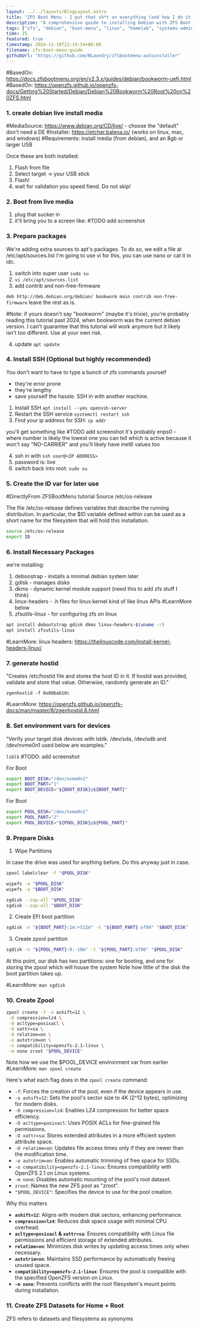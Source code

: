 ```yaml
---
layout: ../../layouts/BlogLayout.astro
title: "ZFS Boot Menu - I put that sh*t on everything (and how I do it)"
description: "A comprehensive guide to installing Debian with ZFS Boot Menu, covering disk preparation, ZFS pool creation, and system configuration for advanced Linux users."
tags: ["zfs", "debian", "boot-menu", "linux", "homelab", "systems-administration", "tutorial"]
time: 25
featured: true
timestamp: 2024-11-10T22:19:54+00:00
filename: zfs-boot-menu-guide
githubUrl: "https://github.com/NLaundry/zfsbootmenu-autoinstaller"
---
```


#BasedOn: https://docs.zfsbootmenu.org/en/v2.3.x/guides/debian/bookworm-uefi.html
#BasedOn: https://openzfs.github.io/openzfs-docs/Getting%20Started/Debian/Debian%20Bookworm%20Root%20on%20ZFS.html

### 1. create debian live install media
#MediaSource: https://www.debian.org/CD/live/ - choose the "default" don't need a DE
#Installer: https://etcher.balena.io/ (works on linux, mac, and windows)
#Requirements: install media (from debian), and an 8gb or larger USB

Once these are both installed:
1. Flash from file
2. Select target -> your USB stick
3. Flash!
4. wait for validation you speed fiend. Do not skip!

### 2. Boot from live media

1. plug that sucker in
2. it'll bring you to a screen like: #TODO add screenshot

### 3. Prepare packages

We're adding extra sources to apt's packages. 
To do so, we edit a file at /etc/apt/sources.list
I'm going to use vi for this, you can use nano or cat it in idc.

1. switch into super user `sudo su`
2. `vi /etc/apt/sources.list`
3. add contrib and non-free-firmware

`deb http://deb.debian.org/debian/ bookworm main contrib non-free-firmware`
leave the rest as is.

#Note: if yours doesn't say "bookworm" (maybe it's trixie), 
you're probably reading this tutorial past 2024, when bookworm was the 
current debian version. I can't guarantee that this tutorial will work 
anymore but it likely isn't too different. Use at your own risk.

4. update `apt update`

### 4. Install SSH (Optional but highly recommended)

You don't want to have to type a bunch of zfs commands yourself
- they're error prone
- they're lengthy
- save yourself the hassle. SSH in with another machine.

1. Install SSH  `apt install --yes openssh-server`
2. Restart the SSH service `systemctl restart ssh`
3. Find your ip address for SSH: `ip addr`

you'll get something like #TODO add screenshot
it's probably enp<NUMBER>s0 - where number is likely the lowest one
you can tell which is active because it won't say "NO-CARRIER"
and you'll likely have inet6 values too

4. ssh in with `ssh user@<IP ADDRESS>`
5. password is: live
6. switch back into root: `sudo su`

### 5. Create the ID var for later use

#DirectlyFrom ZFSBootMenu tutorial
Source /etc/os-release

The file /etc/os-release defines variables that describe the running distribution. In particular, the $ID variable defined within can be used as a short name for the filesystem that will hold this installation.

```sh
source /etc/os-release
export ID
```

### 6. Install Necessary Packages

we're installing: 
1. deboostrap - installs a minimal debian system later
2. gdisk - manages disks
3. dkms - dynamic kernel module support (need this to add zfs stuff I think)
4. linux-headers - .h files for linux kernel kind of like linux APIs #LearnMore below
5. zfsutils-linux - for configuring zfs on linux

```sh
apt install debootstrap gdisk dkms linux-headers-$(uname -r)
apt install zfsutils-linux
```

#LearnMore: linux headers: https://thelinuxcode.com/install-kernel-headers-linux/

### 7. generate hostid

"Creates /etc/hostid file and stores the host ID in it. If hostid was provided, validate and store that value. Otherwise, randomly generate an ID."

`zgenhostid -f 0x00bab10c`

#LearnMore: https://openzfs.github.io/openzfs-docs/man/master/8/zgenhostid.8.html

### 8. Set environment vars for devices

"Verify your target disk devices with lsblk. /dev/sda, /dev/sdb and /dev/nvme0n1 used below are examples."

`lsblk`
#TODO: add screenshot

For Boot 
```sh
export BOOT_DISK="/dev/nvme0n1"
export BOOT_PART="1"
export BOOT_DEVICE="${BOOT_DISK}p${BOOT_PART}"
```

For Boot 
```sh
export POOL_DISK="/dev/nvme0n1"
export POOL_PART="2"
export POOL_DEVICE="${POOL_DISK}p${POOL_PART}"
```

### 9. Prepare Disks
1. Wipe Partitions

In case the drive was used for anything before. Do this anyway just in case.

```sh
zpool labelclear -f "$POOL_DISK"

wipefs -a "$POOL_DISK"
wipefs -a "$BOOT_DISK"

sgdisk --zap-all "$POOL_DISK"
sgdisk --zap-all "$BOOT_DISK"
```

2. Create EFI boot partition

```sh
sgdisk -n "${BOOT_PART}:1m:+512m" -t "${BOOT_PART}:ef00" "$BOOT_DISK"
```

3. Create zpool partition

```sh
sgdisk -n "${POOL_PART}:0:-10m" -t "${POOL_PART}:bf00" "$POOL_DISK"
```

At this point, our disk has two partitions: 
one for booting, and one for storing the zpool which will house the system
Note how little of the disk the boot partition takes up.

#LearnMore: `man sgdisk`

### 10. Create Zpool

```sh
zpool create -f -o ashift=12 \
 -O compression=lz4 \
 -O acltype=posixacl \
 -O xattr=sa \
 -O relatime=on \
 -o autotrim=on \
 -o compatibility=openzfs-2.1-linux \
 -m none zroot "$POOL_DEVICE"
```

Note how we use the $POOL_DEVICE environment var from earlier
#LearnMore: `man zpool create`

Here's what each flag does in the `zpool create` command:
- `-f`: Forces the creation of the pool, even if the device appears in use.
- `-o ashift=12`: Sets the pool's sector size to 4K (2^12 bytes), optimizing for modern disks.
- `-O compression=lz4`: Enables LZ4 compression for better space efficiency.
- `-O acltype=posixacl`: Uses POSIX ACLs for fine-grained file permissions.
- `-O xattr=sa`: Stores extended attributes in a more efficient system attribute space.
- `-O relatime=on`: Updates file access times only if they are newer than the modification time.
- `-o autotrim=on`: Enables automatic trimming of free space for SSDs.
- `-o compatibility=openzfs-2.1-linux`: Ensures compatibility with OpenZFS 2.1 on Linux systems.
- `-m none`: Disables automatic mounting of the pool's root dataset.
- `zroot`: Names the new ZFS pool as "zroot".
- `"$POOL_DEVICE"`: Specifies the device to use for the pool creation.

Why this matters
- **`ashift=12`**: Aligns with modern disk sectors, enhancing performance.
- **`compression=lz4`**: Reduces disk space usage with minimal CPU overhead.
- **`acltype=posixacl` & `xattr=sa`**: Ensures compatibility with Linux file permissions and efficient storage of extended attributes.
- **`relatime=on`**: Minimizes disk writes by updating access times only when necessary.
- **`autotrim=on`**: Maintains SSD performance by automatically freeing unused space.
- **`compatibility=openzfs-2.1-linux`**: Ensures the pool is compatible with the specified OpenZFS version on Linux.
- **`-m none`**: Prevents conflicts with the root filesystem's mount points during installation.

### 11. Create ZFS Datasets for Home + Root

ZFS refers to datasets and filesystems as synonyms 
